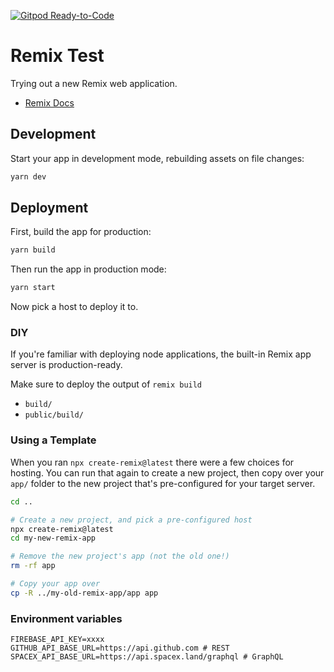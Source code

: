 [![Gitpod Ready-to-Code](https://img.shields.io/badge/Gitpod-Ready--to--Code-blue?logo=gitpod)](https://gitpod.io/#https://github.com/mocon/remix-test)

# Remix Test

Trying out a new Remix web application.

- [Remix Docs](https://remix.run/docs)

## Development

Start your app in development mode, rebuilding assets on file changes:

```sh
yarn dev
```

## Deployment

First, build the app for production:

```sh
yarn build
```

Then run the app in production mode:

```sh
yarn start
```

Now pick a host to deploy it to.

### DIY

If you're familiar with deploying node applications, the built-in Remix app server is production-ready.

Make sure to deploy the output of `remix build`

- `build/`
- `public/build/`

### Using a Template

When you ran `npx create-remix@latest` there were a few choices for hosting. You can run that again to create a new project, then copy over your `app/` folder to the new project that's pre-configured for your target server.

```sh
cd ..

# Create a new project, and pick a pre-configured host
npx create-remix@latest
cd my-new-remix-app

# Remove the new project's app (not the old one!)
rm -rf app

# Copy your app over
cp -R ../my-old-remix-app/app app
```

### Environment variables

```
FIREBASE_API_KEY=xxxx
GITHUB_API_BASE_URL=https://api.github.com # REST
SPACEX_API_BASE_URL=https://api.spacex.land/graphql # GraphQL
```
